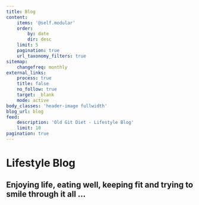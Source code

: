 ```yaml
---
title: Blog
content:
    items: '@self.modular'
    order:
        by: date
        dir: desc
    limit: 5
    pagination: true
    url_taxonomy_filters: true
sitemap:
    changefreq: monthly
external_links:
    process: true
    title: false
    no_follow: true
    target: _blank
    mode: active
body_classes: 'header-image fullwidth'
blog_url: blog
feed:
    description: 'Old Git Diet - Lifestyle Blog'
    limit: 10
pagination: true
---
```


# Lifestyle Blog
## Enjoying life, eating well, keeping fit and trying to smile through it all ...

